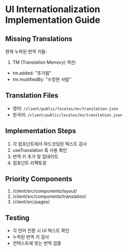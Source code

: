 # UI Internationalization Implementation Guide

## Missing Translations
현재 누락된 번역 키들:

1. TM (Translation Memory) 섹션:
- tm.added: "추가됨"
- tm.modifiedBy: "수정한 사람"

## Translation Files
- 영어: `/client/public/locales/en/translation.json`
- 한국어: `/client/public/locales/ko/translation.json`

## Implementation Steps
1. 각 컴포넌트에서 하드코딩된 텍스트 검사
2. useTranslation 훅 사용 확인
3. 번역 키 추가 및 업데이트
4. 컴포넌트 리팩토링

## Priority Components
1. /client/src/components/layout/
2. /client/src/components/translation/
3. /client/src/pages/

## Testing
- 각 언어 전환 시 UI 텍스트 확인
- 누락된 번역 키 검사
- 컨텍스트에 맞는 번역 검증